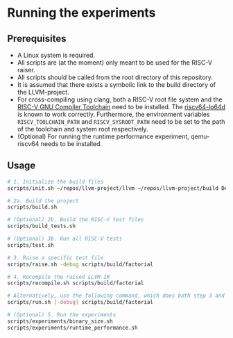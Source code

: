 # Running the experiments

[RISC-V GNU Compiler Toolchain]: https://github.com/riscv-collab/riscv-gnu-toolchain
[riscv64-lp64d]: https://toolchains.bootlin.com/downloads/releases/toolchains/riscv64-lp64d/tarballs/

## Prerequisites

- A Linux system is required.
- All scripts are (at the moment) only meant to be used for the RISC-V raiser.
- All scripts should be called from the root directory of this repository.
- It is assumed that there exists a symbolic link to the build directory of
  the LLVM-project.
- For cross-compiling using clang, both a RISC-V root file system and the
  [RISC-V GNU Compiler Toolchain] need to be installed. The [riscv64-lp64d]
  is known to work correctly. Furthermore, the environment variables
  `RISCV_TOOLCHAIN_PATH` and `RISCV_SYSROOT_PATH` need to be set to the
  path of the toolchain and system root respectively.
- (Optional) For running the runtime performance experiment, qemu-riscv64
  needs to be installed.

## Usage

```sh
# 1. Initialize the build files
scripts/init.sh ~/repos/llvm-project/llvm ~/repos/llvm-project/build Debug

# 2a. Build the project
scripts/build.sh

# (Optional) 2b. Build the RISC-V test files
scripts/build_tests.sh

# (Optional) 3b. Run all RISC-V tests
scripts/test.sh

# 3. Raise a specific test file
scripts/raise.sh -debug scripts/build/factorial

# 4. Recompile the raised LLVM IR
scripts/recompile.sh scripts/build/factorial

# Alternatively, use the following command, which does both step 3 and 4
scripts/run.sh [-debug] scripts/build/factorial

# (Optional) 5. Run the experiments
scripts/experiments/binary_size.sh
scripts/experiments/runtime_performance.sh
```
